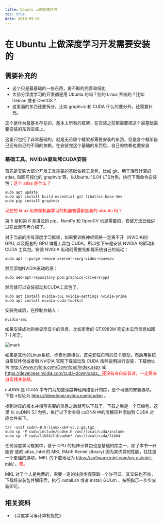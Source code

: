 ```yaml
---
title: Ubuntu 上的基本环境
toc: true
date: 2018-09-01
---
```



# 在 Ubuntu 上做深度学习开发需要安装的

## 需要补充的

- 这个只是最基础的一些东西，要不断的完善和细化
- 大部分深度学习的开发都是用 Ubuntu 的吗？别的 Linux 系统的？比如 Debian 或者 CentOS？
- 这里面的东西还要拆分，比如 graphviz 和 CUDA 什么的要分开。还需要补充。

这个是作为最基本存在的，基本上所有的框架，在安装之前都需要把这个最基础需要安装的东西安装上。

这里只包括了非常基础的，就是无论哪个框架都需要安装的东西，但是各个框架自己还有自己的不同的依赖，在安装完这个基础的东西后，自己的依赖也要安装

### 基础工具、NVIDIA驱动和CUDA安装

首先是安装大部分开发工具需要的基础依赖工具包，比如 git、用于矩阵计算的 atlas, 和图可视化的 graphviz 等，以Ubuntu 16.04 LTS为例，执行下面命令安装包：<span style="color:red;">这个 atlas 是什么？</span>

```
sudo apt update
sudo apt install build-essential git libatlas-base-dev
sudo pip install graphviz
```

<span style="color:red;">现在的 linux 用来做机器学习的机器普遍都是装的 ubuntu 吗？</span>

第 5 章和第 6 章讲过的 pip、NumPy 和 OpenCV 也是需要的，安装方法已经讲过在此就不再介绍了。

对于当前的所有深度学习框架，如果要训练神经网络一定离不开（NVIDIA的）GPU, 以及配套的 GPU 编程工具包 CUDA。所以接下来是安装 NVIDIA 的驱动和 CUDA 工具包。安装 NVIDIA 驱动前需要先卸载系统自己的驱动：

```
sudo apt --purge remove xserver-xorg-video-nouveau
```

然后添加NVIDIA驱动的源：

```
sudo add-apt-repository ppa:graphics-drivers/ppa
```

然后就可以安装驱动和CUDA工具包了。

```
sudo apt install nvidia-361 nvidia-settings nvidia-prime
sudo apt install nvidia-cuda-toolkit
```

安装完成后，在控制台输入：

```
nvidia-smi
```

如果安装成功则会显示显卡的信息，比如笔者的 GTX980M 笔记本显示信息如图7-1 所示。

![mark](http://pacdb2bfr.bkt.clouddn.com/blog/image/180830/bKk4m1ab7H.png?imageslim)

如果是其他的Linux系统，步骤也很相似，首先卸载自带的显卡驱动，然后用系统自带软件包或者到 NVIDIA 官网下载驱动及 CUDA 按照说明进行安装，下载地址为 http://www.nvidia.com/Download/index.aspx 或  https://developer.nvidia.com/cuda-downloads。<span style="color:red;">还没有亲自安装过，一定要亲自实践并总结。</span>

cuDNN 是 CUDA 中专门为加速深度神经网络设计的库，是个可选的安装选项。下载 ±也址为 https://developer.nvidia.com/cudnn 。

找到对应的版本并填写需要的信息之后就可以下载了。下载之后是一个压缩包，这里 以 cuDNN 5.1 为例，执行以下命令将 cuDNN 中的库解压并添加到 CUDA 对应文件夹下。

```
tar -xvzf cudnn-8.0-linux-x64-v5.1-ga.tgz
sudo cp -P cuda/include/cudnn.h /usr/local/cuda/include
sudo cp -P cuda/lib64/libcudnn* /usr/local/cuda/lib64
```

任何深度学习框架中，基于 CPU 的矩阵计算包也是基础的库之一，除了本节一开始安 装的 atlas, Intel 的 MKL (Math Kernel Library) 因为其优异的性能，往往是一个更佳的选项，MKL 的下载地址为 https://software.intel.com/en-us/intel-mkl/ 。<span style="color:red;">嗯。</span>

MKL 对于个人是免费的，需要一定的注册步骤获取一个许可证。其安装也不难，下载好安装包并解压后，执行 install.sh 或者 install_GUI.sh ，按照指示一步步安装即可。






## 相关资料

- 《深度学习与计算机视觉》
